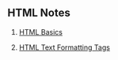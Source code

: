 ## HTML Notes

1. [HTML Basics]([https://drive.google.com/file/d/your-file-id/view](https://drive.google.com/file/d/1sbGJ0j33yAJhqQof9phcYqPOqHx-5R-F/view?usp=sharing))

2. [HTML Text Formatting Tags]([https://drive.google.com/file/d/your-file-id/view](https://drive.google.com/file/d/1rBHhyjHGZVQhlaT4PGkZIiP5aYNSB78T/view?usp=sharing))
